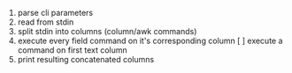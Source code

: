  1. parse cli parameters
 2. read from stdin
 3. split stdin into columns (column/awk commands)
 3. execute every field command on it's corresponding column
    [ ] execute a command on first text column
 4. print resulting concatenated columns
